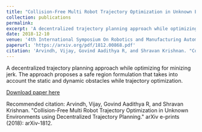 ```yaml
---
title: "Collision-Free Multi Robot Trajectory Optimization in Unknown Environments using Decentralized Trajectory Planning"
collection: publications
permalink: 
excerpt: 'A decentralized trajectory planning approach while optimizing for minizing jerk. The approach proposes a safe region formulation that takes into account the static and dynamic obstacles while trajectory optimization.'
date: 2018-12-10
venue: '4th International Symposium On Robotics and Manufacturing Automation, DSEC, Perambalur, Tamil Nadu, India.'
paperurl: 'https://arxiv.org/pdf/1812.00868.pdf'
citation: 'Arvindh, Vijay, Govind Aadithya R, and Shravan Krishnan. "Collision-Free Multi Robot Trajectory Optimization in Unknown Environments using Decentralized Trajectory Planning." arXiv e-prints (2018): arXiv-1812.'
---
```

A decentralized trajectory planning approach while optimizing for minizing jerk. The approach proposes a safe region formulation that takes into account the static and dynamic obstacles while trajectory optimization.

[Download paper here](https://arxiv.org/pdf/1812.00868.pdf)

Recommended citation: Arvindh, Vijay, Govind Aadithya R, and Shravan Krishnan. "Collision-Free Multi Robot Trajectory Optimization in Unknown Environments using Decentralized Trajectory Planning." arXiv e-prints (2018): arXiv-1812.
